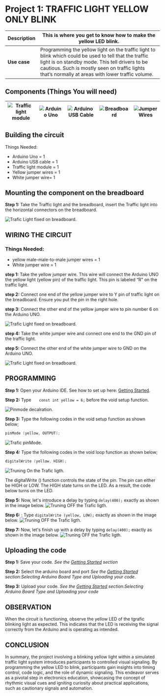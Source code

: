 # Project 1: TRAFFIC LIGHT YELLOW ONLY BLINK

| **Description** | This is where you get to know how to make the yellow LED blink.                                                                                                                                                                                               |
| --------------- | ------------------------------------------------------------------------------------------------------------------------------------------------------------------------------------------------------------------------------------------------------------- |
| **Use case**    | Programming the yellow light on the traffic light to blink which could be used to tell that the traffic light is on standby mode. This tell drivers to be cautious. Such is mostly seen on traffic lights that’s normally at areas with lower traffic volume. |

## Components (Things You will need)

| ![Traffic light module ](../../../docs/manuals/assets/components/trafficmodule.png) | ![Arduino Uno](../../../docs/manuals/assets/components/arduino.png) | ![Arduino USB Cable](../../../docs/manuals/assets/components/USB_Cable.png) | ![Breadboard](../../../docs/manuals/assets/components/breadboard.png) | ![Jumper Wires](../../../docs/manuals/assets/components/jump_wire.png) |
| ------------------------------------------------------------------- | --------------------------------------------------- | ----------------------------------------------------------- | ----------------------------------------------------- | ------------------------------------------------------ |

## Building the circuit

Things Needed:

- Arduino Uno = 1
- Arduino USB cable = 1
- Traffic light module = 1
- Yellow jumper wires = 1
- White jumper wire= 1

## Mounting the component on the breadboard

**Step 1:** Take the Traffic light and the breadboard, insert the Traffic light into the horizontal connectors on the breadboard.

![Trafic Light fixed on breadboard](../../../docs/manuals/assets/1.0/Traffic%20Light%20Module/Traffic%20Light%20Red%20On/Trafic%20Light%20image%201.png).

## WIRING THE CIRCUIT

### Things Needed:

- yellow male-male-to-male jumper wires = 1
- White jumper wire = 1

**step 1:** Take the yellow jumper wire. This wire will connect the Arduino UNO the yellow light (yellow pin) of the traffic light. This pin is labeled “R” on the traffic light.

**step 2:** Connect one end of the yellow jumper wire to Y pin of traffic light on the breadboard. Ensure you put the pin in the right hole.

**step 3:** Connect the other end of the yellow jumper wire to pin number 6 on the Arduino UNO.

![Trafic Light fixed on breadboard](../../../docs/manuals/assets/1.0/Traffic%20Light%20Module/Traffic%20Light%20Red%20On/yellow%20trafic1.png).

**step 4:** Take the white jumper wire and connect one end to the GND pin of the traffic light.

**step 5:** Connect the other end of the white jumper wire to GND on the Arduino UNO.

![Trafic Light fixed on breadboard](../../../docs/manuals/assets/1.0/Traffic%20Light%20Module/Traffic%20Light%20Red%20On/yellow%20trafic%202.png).

## PROGRAMMING

**Step 1:** Open your Arduino IDE. See how to set up here: [Getting Started](../../../getting-started.md).

**Step 2:** Type `   const int yellow = 6;` before the void setup function.

![Pinmode decalration](../../../docs/manuals/assets/1.0/Traffic%20Light%20Module/Traffic%20Light%20Red%20On/yellow%20trafic%20code%201.png).

**Step 3:** Type the following codes in the void setup function as shown below;

``` cpp
pinMode (yellow, OUTPUT);
```

![Trafic pinMode](../../../docs/manuals/assets/1.0/Traffic%20Light%20Module/Traffic%20Light%20Red%20On/yellow%20trafic%20code%202.png).

**Step 4:** Type the following codes in the void loop function as shown below;

``` cpp
digitalWrite (yellow, HIGH);
```

![Truning On the Trafic ligth ](../../../docs/manuals/assets/1.0/Traffic%20Light%20Module/Traffic%20Light%20Red%20On/yellow%20trafic%20code%203.png).

The digitalWrite () function controls the state of the pin. The pin can either be HIGH or LOW. The HIGH state turns on the LED. As a result, the code below turns on the LED.

**Step 5:** Now, let's introduce a delay by typing `delay(400);` exactly as shown in the image below.
![Truning OFF the Trafic ligth ](../../../docs/manuals/assets/1.0/Traffic%20Light%20Module/Traffic%20Light%20Red%20On/yellow%20trafic%20code%206.png).

**Step 6:** : Type `digitalWrite (yellow, LOW);` exactly as shown in the image below.
![Truning OFF the Trafic ligth ](../../../docs/manuals/assets/1.0/Traffic%20Light%20Module/Traffic%20Light%20Red%20On/trafic%20ligth%20code%206.png).

**Step 7:** Now, let's finish up with a delay by typing `delay(400);` exactly as shown in the image below.
![Truning OFF the Trafic ligth ](../../../docs/manuals/assets/1.0/Traffic%20Light%20Module/Traffic%20Light%20Red%20On/yellow%20trafic%20code%209.png).

## Uploading the code

**Step 1:** Save your code. _See the [Getting Started](../../../getting-started.md) section_

**Step 2:** Select the arduino board and port _See the [Getting Started](../../../getting-started.md) section:Selecting Arduino Board Type and Uploading your code_.

**Step 3:** Upload your code. _See the [Getting Started](../../../getting-started.md) section:Selecting Arduino Board Type and Uploading your code_

## OBSERVATION

When the circuit is functioning, observe the yellow LED of the tgrafic blinking light as expected. This indicates that the LED is receiving the signal correctly from the Arduino and is operating as intended.

## CONCLUSION

In summary, the project involving a blinking yellow light within a simulated traffic light system introduces participants to controlled visual signaling. By programming the yellow LED to blink, participants gain insights into timing control, code logic, and the role of dynamic signaling. This endeavor serves as a pivotal step in electronics education, showcasing the concept of rhythmic visual cues and igniting curiosity about practical applications, such as cautionary signals and automation.
